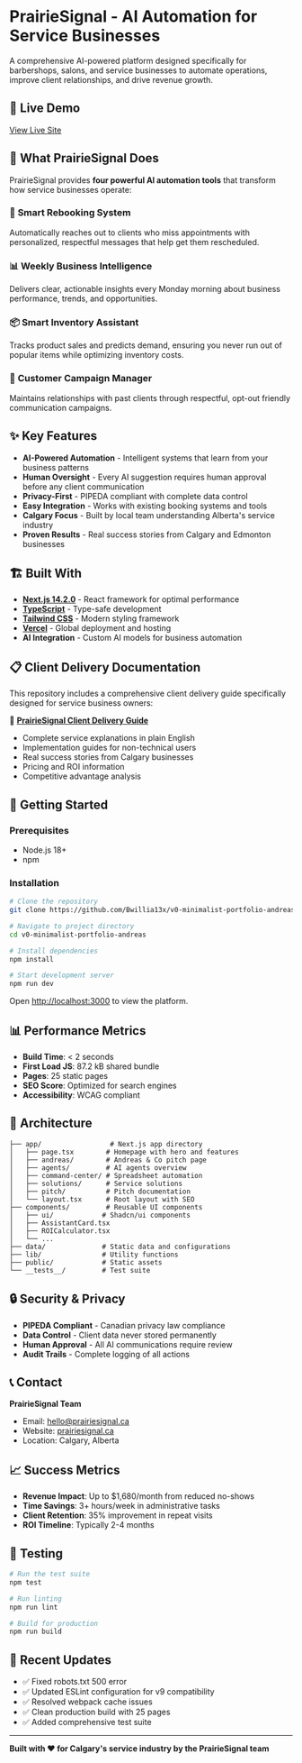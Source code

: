 # PrairieSignal - AI Automation for Service Businesses

A comprehensive AI-powered platform designed specifically for barbershops, salons, and service businesses to automate operations, improve client relationships, and drive revenue growth.

## 🚀 **Live Demo**

[View Live Site](https://v0-minimalist-portfolio-pbbxmx7qa-echoexes-projects.vercel.app)

## 🎯 **What PrairieSignal Does**

PrairieSignal provides **four powerful AI automation tools** that transform how service businesses operate:

### 🤖 **Smart Rebooking System**

Automatically reaches out to clients who miss appointments with personalized, respectful messages that help get them rescheduled.

### 📊 **Weekly Business Intelligence**

Delivers clear, actionable insights every Monday morning about business performance, trends, and opportunities.

### 📦 **Smart Inventory Assistant**

Tracks product sales and predicts demand, ensuring you never run out of popular items while optimizing inventory costs.

### 💬 **Customer Campaign Manager**

Maintains relationships with past clients through respectful, opt-out friendly communication campaigns.

## ✨ **Key Features**

* **AI-Powered Automation** - Intelligent systems that learn from your business patterns
* **Human Oversight** - Every AI suggestion requires human approval before any client communication
* **Privacy-First** - PIPEDA compliant with complete data control
* **Easy Integration** - Works with existing booking systems and tools
* **Calgary Focus** - Built by local team understanding Alberta's service industry
* **Proven Results** - Real success stories from Calgary and Edmonton businesses

## 🏗️ **Built With**

* **[Next.js 14.2.0](https://nextjs.org/)** - React framework for optimal performance
* **[TypeScript](https://www.typescriptlang.org/)** - Type-safe development
* **[Tailwind CSS](https://tailwindcss.com/)** - Modern styling framework
* **[Vercel](https://vercel.com/)** - Global deployment and hosting
* **AI Integration** - Custom AI models for business automation

## 📋 **Client Delivery Documentation**

This repository includes a comprehensive client delivery guide specifically designed for service business owners:

📄 **[PrairieSignal Client Delivery Guide](./PrairieSignal_Client_Delivery_Guide.md)**
* Complete service explanations in plain English
* Implementation guides for non-technical users
* Real success stories from Calgary businesses
* Pricing and ROI information
* Competitive advantage analysis

## 🚀 **Getting Started**

### Prerequisites
* Node.js 18+
* npm

### Installation

```bash
# Clone the repository
git clone https://github.com/Bwillia13x/v0-minimalist-portfolio-andreas.git

# Navigate to project directory
cd v0-minimalist-portfolio-andreas

# Install dependencies
npm install

# Start development server
npm run dev
```

Open [http://localhost:3000](http://localhost:3000) to view the platform.

## 📊 **Performance Metrics**

* **Build Time**: < 2 seconds
* **First Load JS**: 87.2 kB shared bundle
* **Pages**: 25 static pages
* **SEO Score**: Optimized for search engines
* **Accessibility**: WCAG compliant

## 🎨 **Architecture**

```
├── app/                 # Next.js app directory
│   ├── page.tsx        # Homepage with hero and features
│   ├── andreas/        # Andreas & Co pitch page
│   ├── agents/         # AI agents overview
│   ├── command-center/ # Spreadsheet automation
│   ├── solutions/      # Service solutions
│   ├── pitch/          # Pitch documentation
│   └── layout.tsx      # Root layout with SEO
├── components/         # Reusable UI components
│   ├── ui/            # Shadcn/ui components
│   ├── AssistantCard.tsx
│   ├── ROICalculator.tsx
│   └── ...
├── data/              # Static data and configurations
├── lib/               # Utility functions
├── public/            # Static assets
└── __tests__/         # Test suite
```

## 🔒 **Security & Privacy**

* **PIPEDA Compliant** - Canadian privacy law compliance
* **Data Control** - Client data never stored permanently
* **Human Approval** - All AI communications require review
* **Audit Trails** - Complete logging of all actions

## 📞 **Contact**

**PrairieSignal Team**
* Email: hello@prairiesignal.ca
* Website: [prairiesignal.ca](https://prairiesignal.ca)
* Location: Calgary, Alberta

## 📈 **Success Metrics**

* **Revenue Impact**: Up to $1,680/month from reduced no-shows
* **Time Savings**: 3+ hours/week in administrative tasks
* **Client Retention**: 35% improvement in repeat visits
* **ROI Timeline**: Typically 2-4 months

## 🧪 **Testing**

```bash
# Run the test suite
npm test

# Run linting
npm run lint

# Build for production
npm run build
```

## 📝 **Recent Updates**

* ✅ Fixed robots.txt 500 error
* ✅ Updated ESLint configuration for v9 compatibility
* ✅ Resolved webpack cache issues
* ✅ Clean production build with 25 pages
* ✅ Added comprehensive test suite

---

**Built with ❤️ for Calgary's service industry by the PrairieSignal team**
